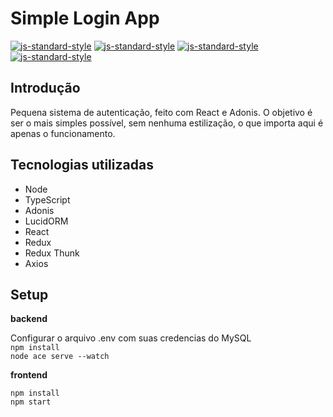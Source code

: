 # Simple Login App

[![js-standard-style](https://img.shields.io/badge/code_style-standard-brightgreen)](http://standardjs.com/) 
[![js-standard-style](https://img.shields.io/badge/license-MIT-green)]()
[![js-standard-style](https://img.shields.io/badge/backend-adonis5-informational)]()
[![js-standard-style](https://img.shields.io/badge/frontend-react-blue)]()

## Introdução  

Pequena sistema de autenticação, feito com React e Adonis. O objetivo é ser o mais simples possível, sem nenhuma estilização, o que importa aqui é apenas o funcionamento.

## Tecnologias utilizadas
- Node
- TypeScript
- Adonis
- LucidORM
- React
- Redux
- Redux Thunk
- Axios

## Setup

**backend**  

Configurar o arquivo .env com suas credencias do MySQL  
`npm install`  
`node ace serve --watch`

**frontend**  

`npm install`  
`npm start`  

